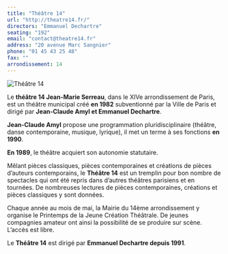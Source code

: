 ```yaml
---
title: "Théâtre 14"
url: "http://theatre14.fr/"
directors: "Emmanuel Dechartre"
seating: "192"
email: "contact@theatre14.fr"
address: "20 avenue Marc Sangnier"
phone: "01 45 43 25 48"
fax: ""
arrondissement: 14
---
```


![Théâtre 14](../images/14eme/theatre-14/theatre-14-1.jpg)

Le **théâtre 14 Jean-Marie Serreau**, dans le XIVe arrondissement de Paris, est un théâtre municipal créé **en 1982** subventionné par la Ville de Paris et dirigé par **Jean-Claude Amyl et Emmanuel Dechartre**.

**Jean-Claude Amyl** propose une programmation pluridisciplinaire (théâtre, danse contemporaine, musique, lyrique), il met un terme à ses fonctions **en 1990**.

**En 1989**, le théâtre acquiert son autonomie statutaire.

Mêlant pièces classiques, pièces contemporaines et créations de pièces d’auteurs contemporains, le **Théâtre 14** est un tremplin pour bon nombre de spectacles qui ont été repris dans d’autres théâtres parisiens et en tournées.
De nombreuses lectures de pièces contemporaines, créations et pièces classiques y sont données.

Chaque année au mois de mai, la Mairie du 14ème arrondissement y organise le Printemps de la Jeune Création Théâtrale. De jeunes compagnies amateur ont ainsi la possibilité de se produire sur scène. L’accès est libre.

Le **Théâtre 14** est dirigé par **Emmanuel Dechartre depuis 1991**.


